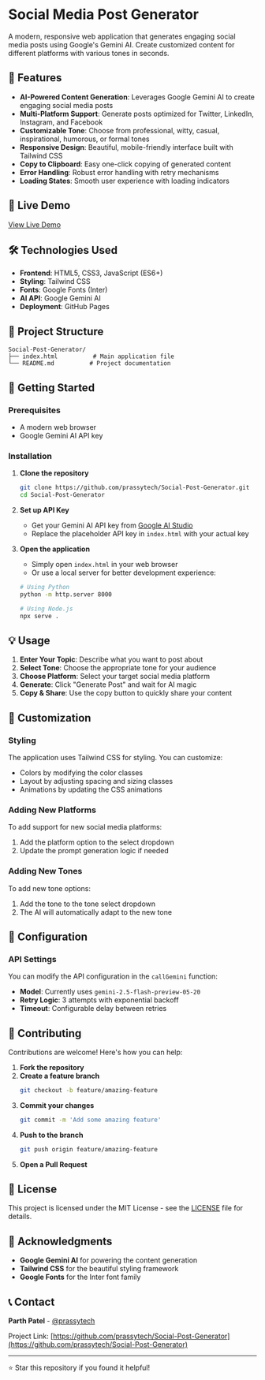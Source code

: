 # Social Media Post Generator

A modern, responsive web application that generates engaging social media posts using Google's Gemini AI. Create customized content for different platforms with various tones in seconds.

## 🚀 Features

- **AI-Powered Content Generation**: Leverages Google Gemini AI to create engaging social media posts
- **Multi-Platform Support**: Generate posts optimized for Twitter, LinkedIn, Instagram, and Facebook
- **Customizable Tone**: Choose from professional, witty, casual, inspirational, humorous, or formal tones
- **Responsive Design**: Beautiful, mobile-friendly interface built with Tailwind CSS
- **Copy to Clipboard**: Easy one-click copying of generated content
- **Error Handling**: Robust error handling with retry mechanisms
- **Loading States**: Smooth user experience with loading indicators

## 🎯 Live Demo

[View Live Demo](https://prassytech.github.io/Social-Post-Generator/) <!-- Update this URL when deployed -->

## 🛠️ Technologies Used

- **Frontend**: HTML5, CSS3, JavaScript (ES6+)
- **Styling**: Tailwind CSS
- **Fonts**: Google Fonts (Inter)
- **AI API**: Google Gemini AI
- **Deployment**: GitHub Pages

## 📁 Project Structure

```
Social-Post-Generator/
├── index.html          # Main application file
└── README.md          # Project documentation
```

## 🚀 Getting Started

### Prerequisites

- A modern web browser
- Google Gemini AI API key

### Installation

1. **Clone the repository**
   ```bash
   git clone https://github.com/prassytech/Social-Post-Generator.git
   cd Social-Post-Generator
   ```

2. **Set up API Key**
   - Get your Gemini AI API key from [Google AI Studio](https://makersuite.google.com/app/apikey)
   - Replace the placeholder API key in `index.html` with your actual key

3. **Open the application**
   - Simply open `index.html` in your web browser
   - Or use a local server for better development experience:
   ```bash
   # Using Python
   python -m http.server 8000
   
   # Using Node.js
   npx serve .
   ```

## 💡 Usage

1. **Enter Your Topic**: Describe what you want to post about
2. **Select Tone**: Choose the appropriate tone for your audience
3. **Choose Platform**: Select your target social media platform
4. **Generate**: Click "Generate Post" and wait for AI magic
5. **Copy & Share**: Use the copy button to quickly share your content

## 🎨 Customization

### Styling
The application uses Tailwind CSS for styling. You can customize:
- Colors by modifying the color classes
- Layout by adjusting spacing and sizing classes
- Animations by updating the CSS animations

### Adding New Platforms
To add support for new social media platforms:
1. Add the platform option to the select dropdown
2. Update the prompt generation logic if needed

### Adding New Tones
To add new tone options:
1. Add the tone to the tone select dropdown
2. The AI will automatically adapt to the new tone

## 🔧 Configuration

### API Settings
You can modify the API configuration in the `callGemini` function:
- **Model**: Currently uses `gemini-2.5-flash-preview-05-20`
- **Retry Logic**: 3 attempts with exponential backoff
- **Timeout**: Configurable delay between retries

## 🤝 Contributing

Contributions are welcome! Here's how you can help:

1. **Fork the repository**
2. **Create a feature branch**
   ```bash
   git checkout -b feature/amazing-feature
   ```
3. **Commit your changes**
   ```bash
   git commit -m 'Add some amazing feature'
   ```
4. **Push to the branch**
   ```bash
   git push origin feature/amazing-feature
   ```
5. **Open a Pull Request**

## 📝 License

This project is licensed under the MIT License - see the [LICENSE](LICENSE) file for details.

## 🙏 Acknowledgments

- **Google Gemini AI** for powering the content generation
- **Tailwind CSS** for the beautiful styling framework
- **Google Fonts** for the Inter font family

## 📞 Contact

**Parth Patel** - [@prassytech](https://github.com/prassytech)

Project Link: [https://github.com/prassytech/Social-Post-Generator](https://github.com/prassytech/Social-Post-Generator)

---

⭐ Star this repository if you found it helpful!


